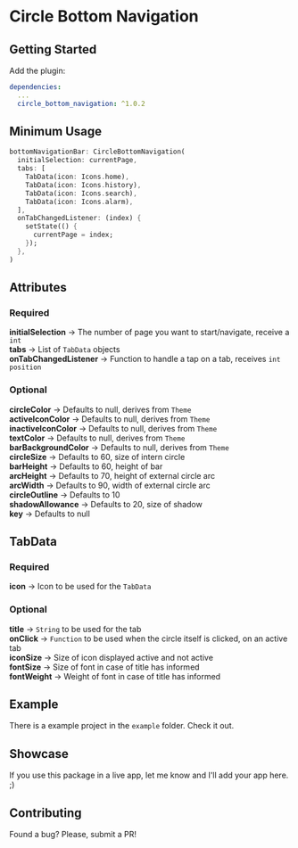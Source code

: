 # Circle Bottom Navigation

## Getting Started
Add the plugin:

```yaml
dependencies:
  ...
  circle_bottom_navigation: ^1.0.2
```

## Minimum Usage
```dart
bottomNavigationBar: CircleBottomNavigation(
  initialSelection: currentPage,
  tabs: [
    TabData(icon: Icons.home),
    TabData(icon: Icons.history),
    TabData(icon: Icons.search),
    TabData(icon: Icons.alarm),
  ],
  onTabChangedListener: (index) {
    setState(() {
      currentPage = index;
    });
  },
)
```

## Attributes
### Required
**initialSelection** -> The number of page you want to start/navigate, receive a `int`<br>
**tabs** -> List of `TabData` objects<br>
**onTabChangedListener** -> Function to handle a tap on a tab, receives `int position`

### Optional
**circleColor** -> Defaults to null, derives from `Theme`<br>
**activeIconColor** -> Defaults to null, derives from `Theme`<br>
**inactiveIconColor** -> Defaults to null, derives from `Theme`<br>
**textColor** -> Defaults to null, derives from `Theme`<br>
**barBackgroundColor** -> Defaults to null, derives from `Theme`<br>
**circleSize** -> Defaults to 60, size of intern circle<br>
**barHeight** -> Defaults to 60, height of bar<br>
**arcHeight** -> Defaults to 70, height of external circle arc<br>
**arcWidth** -> Defaults to 90, width of external circle arc<br>
**circleOutline** -> Defaults to 10<br>
**shadowAllowance** -> Defaults to 20, size of shadow<br>
**key** -> Defaults to null

## TabData
### Required
**icon** -> Icon to be used for the `TabData`<br>

### Optional
**title** -> `String` to be used for the tab<br>
**onClick** -> `Function` to be used when the circle itself is clicked, on an active tab<br>
**iconSize** -> Size of icon displayed active and not active<br>
**fontSize** -> Size of font in case of title has informed<br>
**fontWeight** -> Weight of font in case of title has informed

## Example
There is a example project in the `example` folder. Check it out.

## Showcase
If you use this package in a live app, let me know and I'll add your app here. ;)

## Contributing
Found a bug? Please, submit a PR!
